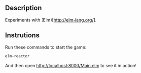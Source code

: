## Description

Experiments with (Elm)[http://elm-lang.org/].

## Instrutions

Run these commands to start the game:

```bash
elm-reactor
```

And then open [http://localhost:8000/Main.elm](http://localhost:8000/Main.elm) to see it in action!
